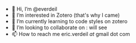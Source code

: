 - 👋 Hi, I’m @everdeil
- 👀 I’m interested in Zotero (that's why I came)
- 🌱 I’m currently learning to code styles on zotero
- 💞️ I’m looking to collaborate on : will see
- 📫 How to reach me eric.verdeil _at_ gmail dot com

<!---
everdeil/everdeil is a ✨ special ✨ repository because its `README.md` (this file) appears on your GitHub profile.
You can click the Preview link to take a look at your changes.
--->
